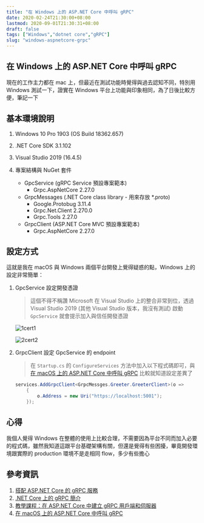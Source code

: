```yaml
---
title: "在 Windows 上的 ASP.NET Core 中呼叫 gRPC"
date: 2020-02-24T21:30:00+08:00
lastmod: 2020-09-01T21:30:31+08:00
draft: false
tags: ["Windows","dotnet core","gRPC"]
slug: "windows-aspnetcore-grpc"
---
```


## 在 Windows 上的 ASP.NET Core 中呼叫 gRPC

現在的工作主力都在 mac 上，但最近在測試功能時覺得與過去認知不同，特別用 Windows 測試一下，證實在 Windows 平台上功能與印象相同，為了日後比較方便，筆記一下

## 基本環境說明

1. Windows 10 Pro 1903 (OS Build 18362.657)
2. .NET Core SDK 3.1.102
3. Visual Studio 2019 (16.4.5)
4. 專案結構與 NuGet 套件

    - GpcService (gRPC Service 預設專案範本)
      - Grpc.AspNetCore 2.27.0
    - GrpcMessages (.NET Core class library - 用來存放 *.proto)
      - Google.Protobug 3.11.4
      - Grpc.Net.Client 2.270.0
      - Grpc.Tools 2.27.0
    - GrpcClient (ASP.NET Core MVC 預設專案範本)
      - Grpc.AspNetCore 2.27.0

## 設定方式

這就是我在 macOS 與 Windows 兩個平台開發上覺得疑惑的點，Windows 上的設定非常簡單：

1. GpcService 設定開發憑證

    > 這個不得不稱讚 Microsoft 在 Visual Studio 上的整合非常到位，透過 Visual Studio 2019 (其他 Visual Studio 版本，我沒有測試) 啟動 `GpcService` 就會提示加入與信任開發憑證

    ![1cert1](https://user-images.githubusercontent.com/3851540/75628253-1cc41280-5c12-11ea-8bbb-b196ee817b04.png)

    ![2cert2](https://user-images.githubusercontent.com/3851540/75628255-1e8dd600-5c12-11ea-9a52-fcdec4305fba.png)

2. GrpcClient 設定 GpcService 的 endpoint

    > 在 `Startup.cs` 的 `ConfigureServices` 方法中加入以下程式碼即可，與 [在 macOS 上的 ASP.NET Core 中呼叫 gRPC](https://blog.yowko.com/macos-aspnetcore-grpc) 比較就知道設定差異了

    ```cs
    services.AddGrpcClient<GrpcMessges.Greeter.GreeterClient>(o =>
        {
            o.Address = new Uri("https://localhost:5001");
        });
    ```

## 心得

我個人覺得 Windows 在整體的使用上比較合理，不需要因為平台不同而加入必要的程式碼，雖然我知道這跟平台基礎架構有關，但還是覺得有些困擾，畢竟開發環境跟實際的 production 環境不是走相同 flow，多少有些擔心

## 參考資訊

1. [搭配 ASP.NET Core 的 gRPC 服務](https://docs.microsoft.com/zh-tw/aspnet/core/grpc/aspnetcore?view=aspnetcore-3.1&tabs=visual-studio&WT.mc_id=DOP-MVP-5002594)
2. [.NET Core 上的 gRPC 簡介](https://docs.microsoft.com/zh-tw/aspnet/core/grpc/?view=aspnetcore-3.1&WT.mc_id=DOP-MVP-5002594)
3. [教學課程：在 ASP.NET Core 中建立 gRPC 用戶端和伺服器](https://docs.microsoft.com/zh-tw/aspnet/core/tutorials/grpc/grpc-start?view=aspnetcore-3.1&tabs=visual-studio&WT.mc_id=DOP-MVP-5002594)
4. [在 macOS 上的 ASP.NET Core 中呼叫 gRPC](https://blog.yowko.com/macos-aspnetcore-grpc)
